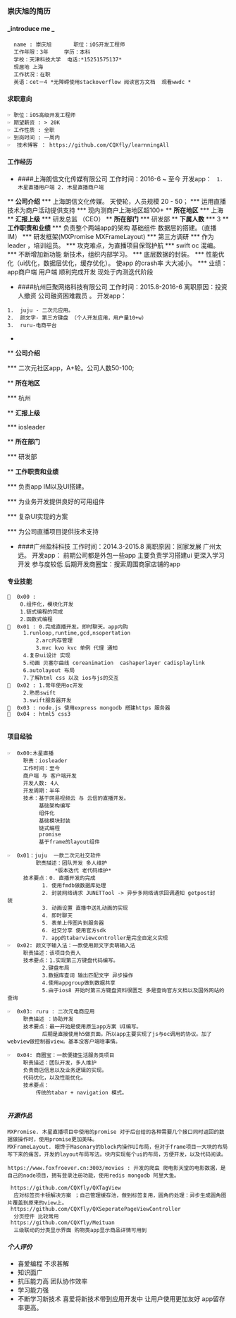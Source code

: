### 崇庆旭的简历

#### _introduce me _
```
  name : 崇庆旭       职位：iOS开发工程师
  工作年限：3年     学历：本科
  学校：天津科技大学  电话:*15251575137* 
  现居地 上海
  工作状况：在职 
  英语：cet－4 *无障碍使用stackoverflow 阅读官方文档  观看wwdc *
```
#### 求职意向

```
☞ 职位：iOS高级开发工程师
☞ 期望薪资 : > 20K
☞ 工作性质 : 全职
☞ 到岗时间 : 一周内
☞  技术博客 ： https://github.com/CQXfly/learnningAll

```
#### 工作经历
* ####上海朗信文化传媒有限公司 工作时间：2016-6 ~ 至今 开发app：
	``` 1. 木星直播用户端 2. 木星直播商户端```

** **公司介绍**
*** 上海朗信文化传媒。 天使轮，人员规模 20 - 50； 
*** 运用直播技术为商户活动提供支持 
*** 现内测商户上海地区超100+
** **所在地区**
*** 上海
** **汇报上级**
*** 研发总监 （CEO）
** **所在部门**
*** 研发部
** **下属人数**
*** 3
** **工作职责和业绩**
*** 负责整个两端app的架构 基础组件 数据层的搭建。（直播 IM）
*** 研发框架(MXPromise MXFrameLayout)
*** 第三方调研
*** 作为leader ，培训组员。
*** 攻克难点，为直播项目保驾护航
*** swift oc 混编。
*** 不断增加新功能 新技术，组织内部学习。
*** 底层数据的封装。
*** 性能优化（ui优化，数据层优化，缓存优化）。 使app 的crash率 大大减小。
*** 业绩：app商户端 用户端 顺利完成开发 现处于内测迭代阶段
	
* ####杭州巨聚网络科技有限公司 工作时间：2015.8-2016-6 离职原因：投资人撤资 公司融资困难裁员 。
 开发app：

```
1.  juju - 二次元应用。
2.  颜文字- 第三方键盘 （个人开发应用，用户量10+w）
3.  ruru-电商平台
```
	
* 
** **公司介绍**

*** 二次元社区app，A+轮。公司人数50-100; 

** **所在地区**

*** 杭州

** **汇报上级**

*** iosleader

** **所在部门**

*** 研发部

** **工作职责和业绩**

*** 负责app IM以及UI搭建。 

*** 为业务开发提供良好的可用组件

*** 复杂UI实现的方案

*** 为公司直播项目提供技术支持

* ####广州盈科科技 工作时间：2014.3-2015.8 离职原因：回家发展 广州太远。 
  开发app：
  前期公司都是外包一些app 主要负责学习搭建ui 更深入学习开发 参与度较低
  后期开发商圈宝：搜索周围商家店铺的app

#### 专业技能
```
🐲  0x00 :
	0.组件化，模块化开发
	1.链式编程的完成
	2.函数式编程
🐲  0x01 : 0.完成直播开发。即时聊天。app内购
	 1.runloop,runtime,gcd,nsopertation
         2.arc内存管理
         3.mvc kvo kvc 单例 代理 通知 
	 4.复杂ui设计 实现
	 5.动画 贝塞尔曲线 coreanimation  cashaperlayer cadisplaylink
	 6.autolayout 布局 
	 7.了解html css 以及 ios与js的交互
🐲  0x02 : 1.常年使用oc开发
  	 2.熟悉swift
	 3.swift服务器开发
🐲  0x03 : node.js 使用express mongodb 搭建https 服务器 
🐲  0x04 : html5 css3
	 
```
#### 项目经验
```
☞  0x00:木星直播 
	 职责：iosleader 
	 工作时间：至今
	 商户端 与 客户端开发
	 开发人数: 4人
	 开发周期：半年
	 技术：基于网易视频云 与 云信的直播开发。
	      基础架构编写
	      组件化
	      基础模块封装
	      链式编程
	      promise
	      基于frame的layout组件
 
☞  0x01：juju  一款二次元社交软件
         职责描述：团队开发 多人维护
	    	   *版本迭代 老代码维护*
	 技术要点：0. 直播开发的完成
		   1. 使用fmdb做数据库处理
		   2. 封装网络请求 JUNETTool -> 异步多网络请求回调通知 getpost封						装
		   3. 动画设置 直播中送礼动画的实现
		   4. 即时聊天
		   5. 表单上传图片到服务器
		   6. 社交分享 使用官方sdk
		   7. app的tabarviewcontroller是完全自定义实现 
☞  0x02: 颜文字输入法：一款使用颜文字卖萌输入法
	 职责描述：该项目负责人
	 技术要点：1.实现第三方键盘代码编写。
		   2.键盘布局 
		   3.数据库查词 输出匹配文字 异步操作
		   4.使用appgroup做到数据共享
		   5.由于ios8 开始时第三方键盘资料很匮乏 多是查询官方文档以及国外网站的查询

☞  0x03: ruru : 二次元电商应用
	 职责描述 ：协助开发
	 技术要点：最一开始是使用原生app方案 UI编写。
		   后期是直接使用h5做页面。所以app主要实现了js与oc调用的协议。加了webview做控制器view。基本没客户端啥事情。

☞  0x04: 商圈宝：一款便捷生活服务类项目
	 职责描述：团队开发，多人维护
	 负责商店信息以及业务逻辑的实现。
	 代码优化，以及性能优化。
	 技术要点：
		 传统的tabar + navigation 模式。
		
```
#### *开源作品*
```
MXPromise. 木星直播项目中使用的promise 对于后台给的各种需要几个接口同时返回的数据做操作时，使用promise更加美味。
MXFrameLayout. 眼馋于Masonary的block内操作UI布局，但对于frame项目一大块的布局写下来的痛苦，开发的layout布局写法。块内实现每个ui的布局，方便开发，以及代码阅读。

https://www.foxfroever.cn:3003/movies : 开发的爬虫 爬电影天堂的电影数据，是自己的node项目，拥有登录注册功能，使用redis mongodb 阿里大鱼。

 https://github.com/CQXfly/QXTagView 
  应对标签页卡顿解决方案 ；自己管理缓存池，做到标签复用，圆角的处理：异步生成圆角图片覆盖到原来的view上。
 https://github.com/CQXfly/QXSeperatePageViewController
  分页控件 比较常用 
 https://github.com/CQXfly/Meituan
  三级联动的分类显示界面 购物类app显示商品详情可用到
```
#### _个人评价_
* 喜爱编程 不求甚解
* 知识面广
* 抗压能力高  团队协作效率
* 学习能力强
* 不断学习新技术 喜爱将新技术带到应用开发中 让用户使用更加友好 app留存率更高。

